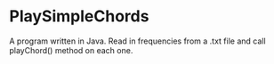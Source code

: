 # PlaySimpleChords
A program written in Java. Read in frequencies from a .txt file and call playChord() method on each one.

